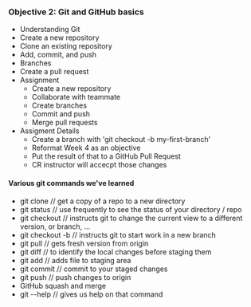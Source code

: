 ### Objective 2: Git and GitHub basics
- Understanding Git
- Create a new repository
- Clone an existing repository
- Add, commit, and push
- Branches
- Create a pull request
- Assignment
	* Create a new repository
	* Collaborate with teammate
	* Create branches
	* Commit and push
	* Merge pull requests
- Assigment Details
	* Create a branch with 'git checkout -b my-first-branch'
	* Reformat Week 4 as an objective
	* Put the result of that to a GitHub Pull Request
	* CR instructor will accecpt those changes
	
#### Various git commands we've learned
- git clone // get a copy of a repo to a new directory
- git status // use frequently to see the status of your directory / repo
- git checkout   // instructs git to change the current view to a different version, or branch, ...
- git checkout -b // instructs git to start work in a new branch
- git pull // gets fresh version from origin
- git diff // to identify the local changes before staging them
- git add // adds file to staging area
- git commit // commit to your staged changes
- git push // push changes to origin
- GitHub squash and merge
- git <command> --help // gives us help on that command